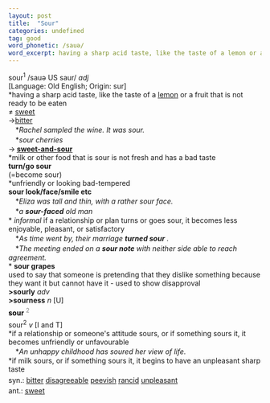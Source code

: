 ```yaml
---
layout: post
title:  "Sour"
categories: undefined
tag: good
word_phonetic: /sauə/
word_excerpt: having a sharp acid taste, like the taste of a lemon or a fruit that is not ready to be eaten
---
```

<DIV style="MARGIN: 0px 0px 5px">sour<SUP>1</SUP> /sauə US saur/ <I>adj</I> <BR>[Language: Old English; Origin: sur]<BR>*having a sharp acid taste, like the taste of a <A href="{{ site.baseurl }}/lemon"><U>lemon</U></A> or a fruit that is not ready to be eaten<BR>≠ <A href="{{ site.baseurl }}/sweet"><U>sweet</U></A><BR>→<A href="{{ site.baseurl }}/bitter"><U>bitter</U></A><BR>　*<I>Rachel sampled the wine. It was sour.</I><BR>　*<I>sour cherries</I><BR>→<B> <A href="{{ site.baseurl }}/sweet-and-sour"><U>sweet-and-sour</U></A></B><BR>*milk or other food that is sour is not fresh and has a bad taste<BR><B>turn/go sour</B><BR>(=become sour) <BR>*unfriendly or looking bad-tempered<BR><B>sour look/face/smile etc</B><BR>　*<I>Eliza was tall and thin, with a rather sour face.</I><BR>　*<I>a <B>sour-faced</B> old man</I><BR>* <I>informal</I> if a relationship or plan turns or goes sour, it becomes less enjoyable, pleasant, or satisfactory<BR>　*<I>As time went by, their marriage <B>turned sour</B> .</I><BR>　*<I>The meeting ended on a <B>sour note</B> with neither side able to reach agreement.</I><BR>* <B>sour grapes</B><BR>used to say that someone is pretending that they dislike something because they want it but cannot have it - used to show disapproval<BR><B>&gt;sourly</B> <I>adv</I> <BR><B>&gt;sourness</B> <I>n</I> [U]</DIV>
<DIV style="COLOR: #808080; MARGIN: 0px 0px 5px; LINE-HEIGHT: normal"><SPAN style="FONT-SIZE: 10.5pt; COLOR: #000000; LINE-HEIGHT: normal"><B>sour</B></SPAN> <SUP style="FONT-SIZE: 83%; LINE-HEIGHT: normal">2</SUP> </DIV>
<DIV style="MARGIN: 0px 0px 5px">sour<SUP>2</SUP> <I>v</I> [I and T] <BR>*if a relationship or someone's attitude sours, or if something sours it, it becomes unfriendly or unfavourable<BR>　*<I>An unhappy childhood has soured her view of life.</I><BR>*if milk sours, or if something sours it, it begins to have an unpleasant sharp taste</DIV>
<DIV style="MARGIN: 0px 0px 5px">
<DIV style="MARGIN: 4px 0px">syn.: <A href="{{ site.baseurl }}/bitter"><U>bitter</U></A> <A href="{{ site.baseurl }}/disagreeable"><U>disagreeable</U></A> <A href="{{ site.baseurl }}/peevish"><U>peevish</U></A> <A href="{{ site.baseurl }}/rancid"><U>rancid</U></A> <A href="{{ site.baseurl }}/unpleasant"><U>unpleasant</U></A></DIV>
<DIV style="MARGIN: 4px 0px">ant.: <A href="{{ site.baseurl }}/sweet"><U>sweet</U></A></DIV></DIV>
